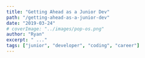 ```yaml
---
title: "Getting Ahead as a Junior Dev"
path: "/getting-ahead-as-a-junior-dev"
date: "2019-03-24"
# coverImage: "../images/pop-os.png"
author: "Ryan"
excerpt: " ..."
tags: ["junior", "developer", "coding", "career"]
---
```

